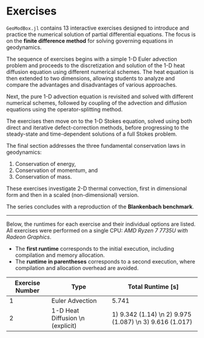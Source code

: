 # Exercises

`GeoModBox.jl` contains 13 interactive exercises designed to introduce and practice the numerical solution of partial differential equations. The focus is on the **finite difference method** for solving governing equations in geodynamics.

The sequence of exercises begins with a simple 1-D Euler advection problem and proceeds to the discretization and solution of the 1-D heat diffusion equation using different numerical schemes. The heat equation is then extended to two dimensions, allowing students to analyze and compare the advantages and disadvantages of various approaches.

Next, the pure 1-D advection equation is revisited and solved with different numerical schemes, followed by coupling of the advection and diffusion equations using the operator-splitting method.

The exercises then move on to the 1-D Stokes equation, solved using both direct and iterative defect-correction methods, before progressing to the steady-state and time-dependent solutions of a full Stokes problem.

The final section addresses the three fundamental conservation laws in geodynamics:  
1. Conservation of energy,  
2. Conservation of momentum, and  
3. Conservation of mass.  

These exercises investigate 2-D thermal convection, first in dimensional form and then in a scaled (non-dimensional) version.  

The series concludes with a reproduction of the **Blankenbach benchmark**.

---

Below, the runtimes for each exercise and their individual options are listed.  
All exercises were performed on a single CPU: *AMD Ryzen 7 7735U with Radeon Graphics*.  

- The **first runtime** corresponds to the initial execution, including compilation and memory allocation.  
- The **runtime in parentheses** corresponds to a second execution, where compilation and allocation overhead are avoided.  

| Exercise Number | Type                               | Total Runtime [s] |
| --------------- | ---------------------------------- | ----------------- |
| 1               | Euler Advection                    | 5.741             |
| 2               | 1-D Heat Diffusion \n (explicit) | 1) 9.342 (1.14) \n 2) 9.975 (1.087) \n 3) 9.616 (1.017) |
